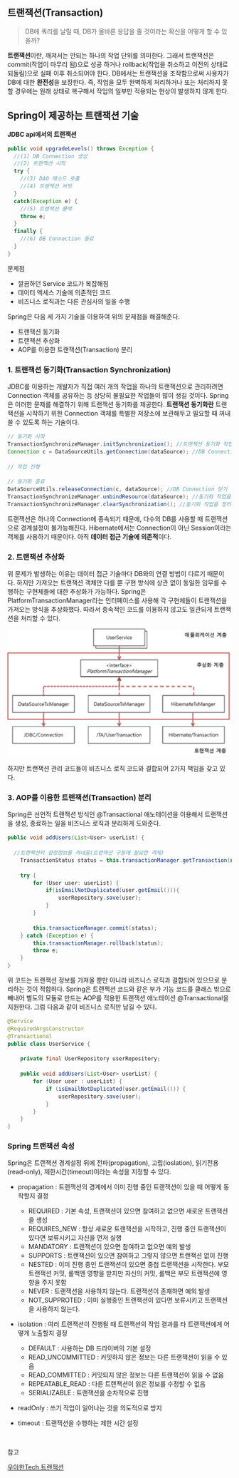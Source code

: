 ## 트랜잭션(Transaction)

> DB에 쿼리를 날릴 때, DB가 올바른 응답을 줄 것이라는 확신을 어떻게 할 수 있을까? 

**트랜잭션**이란, 깨져서는 안되는 하나의 작업 단위를 의미한다. 그래서 트랜잭션은 commit(작업이 마무리 됨)으로 성공 하거나 rollback(작업을 취소하고 이전의 상태로 되돌림)으로 실패 이후 취소되어야 한다. DB에서는 트랜잭션을 조작함으로써 사용자가 DB에 대한 **완전성**을 보장한다. 즉, 작업을 모두 완벽하게 처리하거나 또는 처리하지 못할 경우에는 원래 상태로 복구해서 작업의 일부만 적용되는 현상이 발생하지 않게 한다.

##  Spring이 제공하는 트랜잭션 기술

**JDBC api에서의 트랜잭션**

```java
public void upgradeLevels() throws Exception {
  //(1) DB Connection 생성
  //(2) 트랜잭션 시작
  try {
    //(3) DAO 메소드 호출
    //(4) 트랜잭션 커밋
  }
  catch(Exception e) {
    //(5) 트랜잭션 롤백
    throw e;
  }
  finally {
    //(6) DB Connection 종료
  }
}
```

문제점

- 깔끔하던 Service 코드가 복잡해짐
- 데이터 엑세스 기술에 의존적인 코드
- 비즈니스 로직과는 다른 관심사의 일을 수행

Spring은 다음 세 가지 기술을 이용하여 위의 문제점을 해결해준다.

- 트랜잭션 동기화
- 트랜잭션 추상화
- AOP를 이용한 트랜잭션(Transaction) 분리

### 1. 트랜잭션 동기화(Transaction Synchronization)

JDBC를 이용하는 개발자가 직접 여러 개의 작업을 하나의 트랜잭션으로 관리하려면 Connection 객체를 공유하는 등 상당히 불필요한 작업들이 많이 생길 것이다. Spring은 이러한 문제를 해결하기 위해 트랜잭션 동기화를 제공한다. **트랜잭션 동기화란** 트랜잭션을 시작하기 위한 Connection 객체를 특별한 저장소에 보관해두고 필요할 때 꺼내쓸 수 있도록 하는 기술이다.

```java
// 동기화 시작
TransactionSynchronizeManager.initSynchronization(); //트랜잭션 동기화 작업을 초기화
Connection c = DataSourceUtils.getConnection(dataSource); //DB Connection 생성 및 트랜잭션 시작

// 작업 진행

// 동기화 종료
DataSourceUtils.releaseConnection(c, dataSource); //DB Connection 닫기
TransactionSynchronizeManager.unbindResource(dataSource); //동기화 작업을 종료
TransactionSynchronizeManager.clearSynchronization(); //동기화 작업을 정리
```

트랜잭션은 하나의 Connection에 종속되기 때문에, 다수의 DB를 사용할 때 트랜잭션으로 경계설정이 불가능해진다. Hibernate에서는 Connection이 아닌 Session이라는 객체를 사용하기 때문이다. 아직 **데이터 접근 기술에 의존적**이다.

### 2. 트랜잭션 추상화

위 문제가 발생하는 이유는 데이터 접근 기술마다 DB와의 연결 방법이 다르기 때문이다. 하지만 가져오는 트랜잭션 객체만 다를 뿐 구현 방식에 상관 없이 동일한 임무를 수행하는 구현체들에 대한 추상화가 가능하다. Spring은 PlatformTransactionManager라는 인터페이스를 사용해 각 구현체들이 트랜잭션을 가져오는 방식을 추상화했다. 따라서 종속적인 코드를 이용하지 않고도 일관되게 트랜잭션을 처리할 수 있다.

![img](https://github.com/dilmah0203/TIL/blob/main/Image/Platformtransactionmanager.png)

하지만 트랜잭션 관리 코드들이 비즈니스 로직 코드와 결합되어 2가지 책임을 갖고 있다.

### 3. AOP를 이용한 트랜잭션(Transaction) 분리

Spring은 선언적 트랜잭션 방식인 @Transactional 애노테이션을 이용해서 트랜잭션을 생성, 종료하는 일을 비즈니스 로직과 분리하게 도와준다.

```java
public void addUsers(List<User> userList) {
  
  //트랜잭션의 설정정보를 꺼내옴(트랜잭션 구동에 필요한 객체)
	TransactionStatus status = this.transactionManager.getTransaction(new DefaultTransactionDefinition());
	
	try {
		for (User user: userList) {
			if(isEmailNotDuplicated(user.getEmail())){
				userRepository.save(user);
			}
		}

		this.transactionManager.commit(status);
	} catch (Exception e) {
		this.transactionManager.rollback(status);
		throw e;
	}
}
```

위 코드는 트랜잭션 정보를 가져올 뿐만 아니라 비즈니스 로직과 결합되어 있으므로 분리하는 것이 적합하다. Spring은 트랜잭션 코드와 같은 부가 기능 코드를 클래스 밖으로 빼내어 별도의 모듈로 만드는 AOP를 적용한 트랜잭션 애노테이션 @Transactional을 지원한다. 그럼 다음과 같이 비즈니스 로직만 남길 수 있다. 

```java
@Service
@RequiredArgsConstructor
@Transactional
public class UserService {

    private final UserRepository userRepository;

    public void addUsers(List<User> userList) {
        for (User user : userList) {
            if (isEmailNotDuplicated(user.getEmail())) {
                userRepository.save(user);
            }
        }
    }
}
```

### Spring 트랜잭션 속성

Spring은 트랜잭션 경계설정 뒤에 전파(propagation), 고립(ioslation), 읽기전용(read-only), 제한시간(timeout)이라는 속성을 지정할 수 있다.

- propagation : 트랜잭션의 경계에서 이미 진행 중인 트랜잭션이 있을 때 어떻게 동작할지 결정
  - REQUIRED : 기본 속성, 트랜잭션이 있으면 참여하고 없으면 새로운 트랜잭션을 생성
  - REQUIRES_NEW : 항상 새로운 트랜잭션을 시작하고, 진행 중인 트랜잭션이 있다면 보류시키고 자신을 먼저 실행
  - MANDATORY : 트랜잭션이 있으면 참여하고 없으면 예외 발생
  - SUPPORTS : 트랜잭션이 있으면 참여하고 그렇지 않으면 트랜잭션 없이 진행
  - NESTED : 이미 진행 중인 트랜잭션이 있으면 중첩 트랜잭션을 시작한다. 부모 트랜잭션 커밋, 롤백엔 영향을 받지만 자신의 커밋, 롤백은 부모 트랜잭션에 영향을 주지 못함
  - NEVER : 트랜잭션을 사용하지 않는다. 트랜잭션이 존재하면 예외 발생
  - NOT_SUPPROTED : 이미 실행중인 트랜잭션이 있다면 보류시키고 트랜잭션을 사용하지 않는다. 
  
- isolation : 여러 트랜잭션이 진행될 때 트랜잭션의 작업 결과를 타 트랜잭션에게 어떻게 노출할지 결정
  - DEFAULT : 사용하는 DB 드라이버의 기본 설정
  - READ_UNCOMMITTED : 커밋하지 않은 정보는 다른 트랜잭션이 읽을 수 있음
  - READ_COMMITTED : 커밋되지 않은 정보는 다른 트랜잭션이 읽을 수 없음
  - REPEATABLE_READ : 다른 트랜잭션이 읽은 정보를 수정할 수 없음
  - SERIALIZABLE : 트랜잭션을 순차적으로 진행

- readOnly : 쓰기 작업이 일어나는 것을 의도적으로 방지

- timeout : 트랜잭션을 수행하는 제한 시간 설정

<br>

참고

[우아한Tech 트랜잭션](https://www.youtube.com/watch?v=aX9c7z9l_u8)
